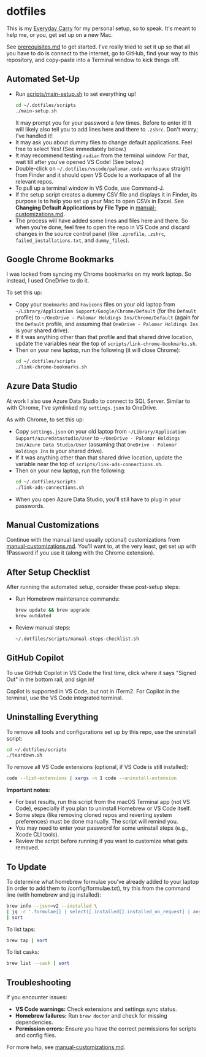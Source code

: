 # dotfiles

This is my [Everyday Carry][edc] for my personal setup, so to speak.
It's meant to help me, or you, get set up on a new Mac.

See [prerequisites.md](prerequisites.md) to get started.
I've really tried to set it up so that all you have to do
is connect to the internet, go to GitHub, find your way to this repository,
and copy-paste into a Terminal window to kick things off.

## Automated Set-Up

- Run [scripts/main-setup.sh](scripts/main-setup.sh) to set everything up!
  ```sh
  cd ~/.dotfiles/scripts
  ./main-setup.sh
  ```
  It may prompt you for your password a few times.
  Before to enter it!
  It will likely also tell you to add lines here and there to `.zshrc`.
  Don't worry; I've handled it!
- It may ask you about dummy files to change default applications.
  Feel free to select Yes! (See immediately below.)
- It may recommend testing `radian` from the terminal window.
  For that, wait till after you've opened VS Code! (See below.)
- Double-click on `~/.dotfiles/vscode/palomar.code-workspace`
  straight from Finder and it should open VS Code to a workspace
  of all the relevant repos.
- To pull up a terminal window in VS Code, use Command-J.
- If the setup script creates a dummy CSV file and displays it in Finder,
  its purpose is to help you set up your Mac to open CSVs in Excel.
  See **Changing Default Applications by File Type**
  in [manual-customizations.md](manual-customizations.md).
- The process will have added some lines and files here and there.
  So when you're done, feel free to open the repo in VS Code
  and discard changes in the source control panel
  (like `.zprofile`, `.zshrc`, `failed_installations.txt`, and `dummy_files`).

## Google Chrome Bookmarks

I was locked from syncing my Chrome bookmarks on my work laptop.
So instead, I used OneDrive to do it.

To set this up:

- Copy your `Bookmarks` and `Favicons` files on your old laptop
  from `~/Library/Application Support/Google/Chrome/Default` (for the `Default` profile)
  to `~/OneDrive - Palomar Holdings Ins/Chrome/Default`
  (again for the `Default` profile, and assuming that `OneDrive - Palomar Holdings Ins` is your shared drive).
- If it was anything other than that profile and that shared drive location,
  update the variables near the top of `scripts/link-chrome-bookmarks.sh`.
- Then on your new laptop, run the following (it will close Chrome):
  ```sh
  cd ~/.dotfiles/scripts
  ./link-chrome-bookmarks.sh
  ```

## Azure Data Studio

At work I also use Azure Data Studio to connect to SQL Server.
Similar to with Chrome, I've symlinked my `settings.json` to OneDrive.

As with Chrome, to set this up:

- Copy `settings.json` on your old laptop
  from `~/Library/Application Support/azuredatastudio/User`
  to `~/OneDrive - Palomar Holdings Ins/Azure Data Studio/User`
  (assuming that `OneDrive - Palomar Holdings Ins` is your shared drive).
- If it was anything other than that shared drive location,
  update the variable near the top of `scripts/link-ads-connections.sh`.
- Then on your new laptop, run the following:
  ```sh
  cd ~/.dotfiles/scripts
  ./link-ads-connections.sh
  ```
- When you open Azure Data Studio, you'll still have to plug in your passwords.

## Manual Customizations

Continue with the manual (and usually optional) customizations
from [manual-customizations.md](manual-customizations.md).
You'll want to, at the very least, get set up with 1Password if you use it
(along with the Chrome extension).

## After Setup Checklist

After running the automated setup, consider these post-setup steps:

- Run Homebrew maintenance commands:
  ```sh
  brew update && brew upgrade
  brew outdated
  ```
- Review manual steps:
  ```sh
  ~/.dotfiles/scripts/manual-steps-checklist.sh
  ```

## GitHub Copilot

To use GitHub Copilot in VS Code the first time,
click where it says "Signed Out" in the bottom rail, and sign in!

Copilot is supported in VS Code, but not in iTerm2.
For Copilot in the terminal, use the VS Code integrated terminal.

## Uninstalling Everything

To remove all tools and configurations set up by this repo, use the uninstall script:

```sh
cd ~/.dotfiles/scripts
./teardown.sh
```

To remove all VS Code extensions (optional, if VS Code is still installed):

```sh
code --list-extensions | xargs -n 1 code --uninstall-extension
```

**Important notes:**
- For best results, run this script from the macOS Terminal app (not VS Code), especially if you plan to uninstall Homebrew or VS Code itself.
- Some steps (like removing cloned repos and reverting system preferences) must be done manually. The script will remind you.
- You may need to enter your password for some uninstall steps (e.g., Xcode CLI tools).
- Review the script before running if you want to customize what gets removed.

## To Update

To determine what homebrew formulae you've already added to your laptop
(in order to add them to /config/formulae.txt),
try this from the command line (with homebrew and jq installed):

```sh
brew info --json=v2 --installed \
| jq -r '.formulae[] | select([.installed[].installed_on_request] | any) | .full_name' \
| sort
```

To list taps:

```sh
brew tap | sort
```

To list casks:

```sh
brew list --cask | sort
```

## Troubleshooting

If you encounter issues:
- **VS Code warnings:** Check extensions and settings sync status.
- **Homebrew failures:** Run `brew doctor` and check for missing dependencies.
- **Permission errors:** Ensure you have the correct permissions for scripts and config files.

For more help, see [manual-customizations.md](manual-customizations.md).

[edc]: https://en.wikipedia.org/wiki/Everyday_carry
